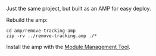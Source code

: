 Just the same project, but built as an AMP for easy deploy.

Rebuild the amp:

    cd amp/remove-tracking-amp
    zip -rv ../remove-tracking.amp ./*

Install the amp with the [Module Management Tool](http://wiki.alfresco.com/wiki/Module_Management_Tool).

